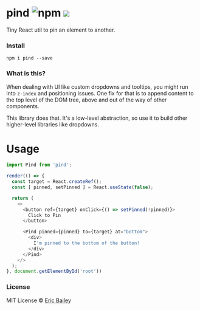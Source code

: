 # pind ![npm](https://img.shields.io/npm/v/pind) [![](https://badgen.net/bundlephobia/minzip/pind)](https://bundlephobia.com/result?p=pind)

Tiny React util to pin an element to another.

### Install
```
npm i pind --save
```

### What is this?
When dealing with UI like custom dropdowns and tooltips, you might run into
`z-index` and positioning issues. One fix for that is to append content to the
top level of the DOM tree, above and out of the way of other components.

This library does that. It's a low-level abstraction, so use it to build other
higher-level libraries like dropdowns.

# Usage
```javascript
import Pind from 'pind';

render(() => {
  const target = React.createRef();
  const [ pinned, setPinned ] = React.useState(false);

  return (
    <>
      <button ref={target} onClick={() => setPinned(!pinned)}>
        Click to Pin
      </button>

      <Pind pinned={pinned} to={target} at="bottom">
        <div>
          I'm pinned to the bottom of the button!
        </div>
      </Pind>
    </>
  );
}, document.getElementById('root'))
```

### License
MIT License © [Eric Bailey](https://estrattonbailey.com)
